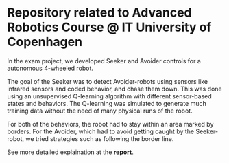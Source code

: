 # Repository related to Advanced Robotics Course @ IT University of Copenhagen

In the exam project, we developed Seeker and Avoider controls for a autonomous 4-wheeled robot. 

The goal of the Seeker was to detect Avoider-robots using sensors like infrared sensors and coded behavior, and chase them down. This was done using an unsupervised Q-learning algorithm with different sensor-based states and behaviors. The Q-learning was simulated to generate much training data without the need of many physical runs of the robot.

For both of the behaviors, the robot had to stay within an area marked by borders. For the Avoider, which had to avoid getting caught by the Seeker-robot, we tried strategies such as following the border line.

See more detailed explaination at the [**report**](https://github.com/frfa1/robotics/blob/main/report.pdf).
